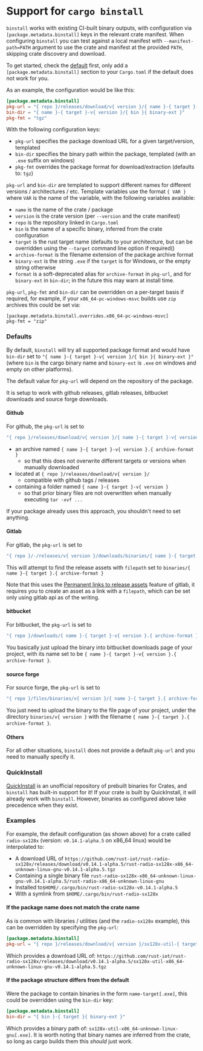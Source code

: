 # Support for `cargo binstall`


`binstall` works with existing CI-built binary outputs, with configuration via `[package.metadata.binstall]` keys in the relevant crate manifest.
When configuring `binstall` you can test against a local manifest with `--manifest-path=PATH` argument to use the crate and manifest at the provided `PATH`, skipping crate discovery and download.

To get started, check the [default](#Defaults) first, only add a `[package.metadata.binstall]` section
to your `Cargo.toml` if the default does not work for you.

As an example, the configuration would be like this:

```toml
[package.metadata.binstall]
pkg-url = "{ repo }/releases/download/v{ version }/{ name }-{ target }-v{ version }.{ archive-format }"
bin-dir = "{ name }-{ target }-v{ version }/{ bin }{ binary-ext }"
pkg-fmt = "tgz"
```

With the following configuration keys:

- `pkg-url` specifies the package download URL for a given target/version, templated
- `bin-dir` specifies the binary path within the package, templated (with an `.exe` suffix on windows)
- `pkg-fmt` overrides the package format for download/extraction (defaults to: `tgz`)


`pkg-url` and `bin-dir` are templated to support different names for different versions / architectures / etc.
Template variables use the format `{ VAR }` where `VAR` is the name of the variable, with the following variables available:
- `name` is the name of the crate / package
- `version` is the crate version (per `--version` and the crate manifest)
- `repo` is the repository linked in `Cargo.toml`
- `bin` is the name of a specific binary, inferred from the crate configuration
- `target` is the rust target name (defaults to your architecture, but can be overridden using the `--target` command line option if required()
- `archive-format` is the filename extension of the package archive format
- `binary-ext` is the string `.exe` if the `target` is for Windows, or the empty string otherwise
- `format` is a soft-deprecated alias for `archive-format` in `pkg-url`, and for `binary-ext` in `bin-dir`; in the future this may warn at install time.

`pkg-url`, `pkg-fmt` and `bin-dir` can be overridden on a per-target basis if required, for example, if your `x86_64-pc-windows-msvc` builds use `zip` archives this could be set via:

```
[package.metadata.binstall.overrides.x86_64-pc-windows-msvc]
pkg-fmt = "zip"
```

### Defaults

By default, `binstall` will try all supported package format and would have `bin-dir` set to
`"{ name }-{ target }-v{ version }/{ bin }{ binary-ext }"` (where `bin` is the cargo binary name and
`binary-ext` is `.exe` on windows and empty on other platforms).

The default value for `pkg-url` will depend on the repository of the package.

It is setup to work with github releases, gitlab releases, bitbucket downloads
and source forge downloads.

#### Github

For github, the `pkg-url` is set to

```rust
"{ repo }/releases/download/v{ version }/{ name }-{ target }-v{ version }.{ archive-format }"
```

- an archive named `{ name }-{ target }-v{ version }.{ archive-format }`
  - so that this does not overwrite different targets or versions when manually downloaded
- located at `{ repo }/releases/download/v{ version }/`
  - compatible with github tags / releases
- containing a folder named `{ name }-{ target }-v{ version }`
  - so that prior binary files are not overwritten when manually executing `tar -xvf ...`

If your package already uses this approach, you shouldn't need to set anything.

#### Gitlab

For gitlab, the `pkg-url` is set to

```rust
"{ repo }/-/releases/v{ version }/downloads/binaries/{ name }-{ target }.{ archive-format }"
```

This will attempt to find the release assets with `filepath` set to
`binaries/{ name }-{ target }.{ archive-format }`

Note that this uses the [Permanent links to release assets](https://gitlab.kitware.com/help/user/project/releases/index#permanent-links-to-latest-release-assets) feature of gitlab, it requires you to
create an asset as a link with a `filepath`, which can be set only using gitlab api as of the writing.

#### bitbucket

For bitbucket, the `pkg-url` is set to

```rust
"{ repo }/downloads/{ name }-{ target }-v{ version }.{ archive-format }"
```

You basically just upload the binary into bitbucket downloads page of your project,
with its name set to be `{ name }-{ target }-v{ version }.{ archive-format }`.

#### source forge

For source forge, the `pkg-url` is set to

```rust
"{ repo }/files/binaries/v{ version }/{ name }-{ target }.{ archive-format }/download"
```

You just need to upload the binary to the file page of your project, under the directory
`binaries/v{ version }` with the filename `{ name }-{ target }.{ archive-format }`.

#### Others

For all other situations, `binstall` does not provide a default `pkg-url` and you need to manually
specify it.

### QuickInstall

[QuickInstall](https://github.com/alsuren/cargo-quickinstall) is an unofficial repository of prebuilt binaries for Crates, and `binstall` has built-in support for it! If your crate is built by QuickInstall, it will already work with `binstall`. However, binaries as configured above take precedence when they exist.

### Examples

For example, the default configuration (as shown above) for a crate called `radio-sx128x` (version: `v0.14.1-alpha.5` on x86\_64 linux) would be interpolated to:

- A download URL of `https://github.com/rust-iot/rust-radio-sx128x/releases/download/v0.14.1-alpha.5/rust-radio-sx128x-x86_64-unknown-linux-gnu-v0.14.1-alpha.5.tgz`
- Containing a single binary file `rust-radio-sx128x-x86_64-unknown-linux-gnu-v0.14.1-alpha.5/rust-radio-x86_64-unknown-linux-gnu`
- Installed to`$HOME/.cargo/bin/rust-radio-sx128x-v0.14.1-alpha.5`
- With a symlink from `$HOME/.cargo/bin/rust-radio-sx128x`

####  If the package name does not match the crate name

As is common with libraries / utilities (and the `radio-sx128x` example), this can be overridden by specifying the `pkg-url`:

```toml
[package.metadata.binstall]
pkg-url = "{ repo }/releases/download/v{ version }/sx128x-util-{ target }-v{ version }.{ archive-format }"
```

Which provides a download URL of: `https://github.com/rust-iot/rust-radio-sx128x/releases/download/v0.14.1-alpha.5/sx128x-util-x86_64-unknown-linux-gnu-v0.14.1-alpha.5.tgz`


####  If the package structure differs from the default

Were the package to contain binaries in the form `name-target[.exe]`, this could be overridden using the `bin-dir` key:

```toml
[package.metadata.binstall]
bin-dir = "{ bin }-{ target }{ binary-ext }"
```

Which provides a binary path of: `sx128x-util-x86_64-unknown-linux-gnu[.exe]`. It is worth noting that binary names are inferred from the crate, so long as cargo builds them this _should_ just work.
